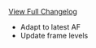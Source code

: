 [View Full Changelog](https://github.com/BigFootTeam/BFCraftsman/compare/r16...713f1763eeca6d196249d9e79b91be2314eab551)

- Adapt to latest AF
- Update frame levels
